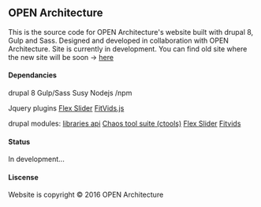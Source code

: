 ## OPEN Architecture

This is the source code for OPEN Architecture's website built with drupal 8, Gulp and Sass. Designed and developed in collaboration with OPEN Architecture. Site is currently in development. You can find old site where the new site will be soon -> [here](http://www.openarch.com)

#### Dependancies 

drupal 8
Gulp/Sass
Susy
Nodejs /npm

Jquery plugins
[Flex Slider](https://github.com/woothemes/FlexSlider)
[FitVids.js](https://github.com/davatron5000/FitVids.js/)

drupal modules:
[libraries api](https://www.drupal.org/project/libraries)
[Chaos tool suite (ctools)](https://www.drupal.org/project/ctools)
[Flex Slider](https://www.drupal.org/project/flexslider)
[Fitvids](https://www.drupal.org/project/fitvids)


#### Status

In development...

#### Liscense
 
Website is copyright &copy; 2016 OPEN Architecture